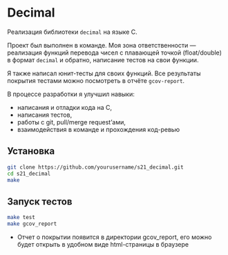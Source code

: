 # Decimal

Реализация библиотеки `decimal` на языке C.

Проект был выполнен в команде. Моя зона ответственности — реализация функций перевода чисел с плавающей точкой (float/double) в формат `decimal` и обратно, написание тестов на свои функции.

Я также написал юнит-тесты для своих функций. Все результаты покрытия тестами можно посмотреть в отчёте `gcov-report`.

В процессе разработки я улучшил навыки:
- написания и отладки кода на C,
- написания тестов,
- работы с git, pull/merge request’ами,
- взаимодействия в команде и прохождения код-ревью

## Установка

```bash
git clone https://github.com/yourusername/s21_decimal.git
cd s21_decimal
make
```

## Запуск тестов

```bash
make test
make gcov_report
```

- Отчет о покрытии появится в директории gcov_report, его можно будет открыть в удобном виде html-страницы в браузере
